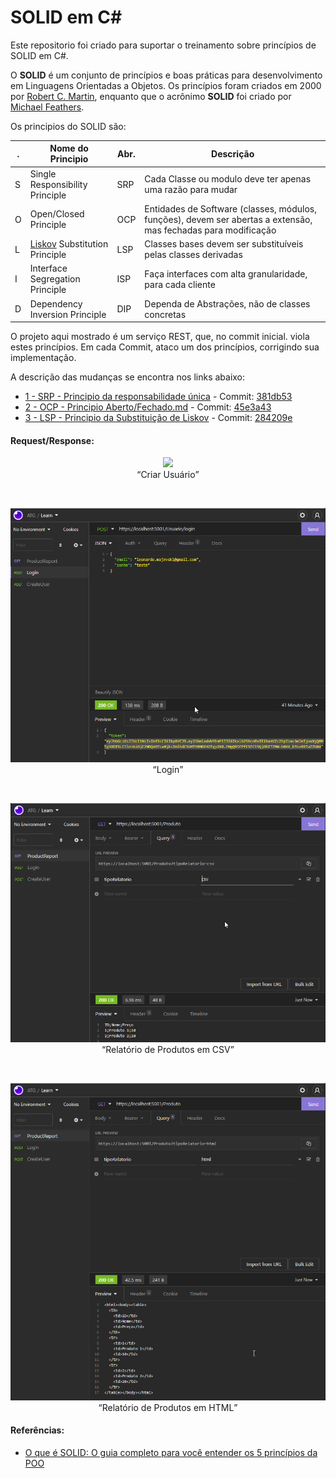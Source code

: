 # SOLID em C#

Este repositorio foi criado para suportar o treinamento sobre princípios de SOLID em C#.

O **SOLID** é um conjunto de princípios e boas práticas para desenvolvimento em Linguagens Orientadas a Objetos.
Os princípios foram criados em 2000 por [Robert C. Martin](https://www.google.com/search?q=Robert+C.+Martin&oq=Robert+C.+Martin&aqs=chrome..69i57.526j0j1&sourceid=chrome&ie=UTF-8), enquanto que o acrônimo **SOLID** foi criado por [Michael Feathers](https://www.google.com/search?q=Michael+Feathers&ei=VGwAYu2II4Cw5OUP_tCNuAE&ved=0ahUKEwjtgvanr-z1AhUAGLkGHX5oAxcQ4dUDCA4&uact=5&oq=Michael+Feathers&gs_lcp=Cgdnd3Mtd2l6EAMyBQguEIAEMgUIABCABDIGCAAQFhAeMgYIABAWEB4yBggAEBYQHjIGCAAQFhAeMgYIABAWEB4yBggAEBYQHjIGCAAQFhAeMgYIABAWEB5KBAhBGABKBAhGGABQAFgAYLkBaABwAHgAgAF2iAF2kgEDMC4xmAEAoAECoAEBwAEB&sclient=gws-wiz).

Os principios do SOLID são:

| . | Nome do Principio               | Abr. | Descrição                                                                                                      |
|---|---------------------------------|------|----------------------------------------------------------------------------------------------------------------|
| S | Single Responsibility Principle | SRP  | Cada Classe ou modulo deve ter apenas uma razão para mudar                                                     |
| O | Open/Closed Principle           | OCP  | Entidades de Software (classes, módulos, funções), devem ser abertas a extensão, mas fechadas para modificação |
| L | [Liskov](https://www.google.com/search?q=barbara+liskov&oq=barbara+liskov&aqs=chrome..69i57.4378j0j1&sourceid=chrome&ie=UTF-8) Substitution Principle   | LSP  | Classes bases devem ser substituíveis pelas classes derivadas                                                  |
| I | Interface Segregation Principle | ISP  | Faça interfaces com alta granularidade, para cada cliente                                                      |
| D | Dependency Inversion Principle  | DIP  | Dependa de Abstrações, não de classes concretas                                                                |

O projeto aqui mostrado é um serviço REST, que, no commit inicial. viola estes princípios. Em cada Commit, ataco um dos princípios, corrigindo sua implementação.

A descrição das mudanças se encontra nos links abaixo:

* [1 - SRP - Principio da responsabilidade única](1-SRP.md) - Commit: [381db53](https://github.com/leonardev/cSharpSolid/commit/381db5349656fb699d88828495c0e43bf6f086e2)
* [2 - OCP - Principio Aberto/Fechado.md](2-OCP.md)  - Commit: [45e3a43](https://github.com/leonardev/cSharpSolid/commit/45e3a4380a13b76dee5cc6d4323e50e4d9aaceba)
* [3 - LSP - Principio da Substituição de Liskov](3-LSP.md) - Commit: [284209e](https://github.com/leonardev/cSharpSolid/commit/284209e62e0f801d3e223da19ecfc30151653be6)
<!--* [4 - ISP - Principio de Segregação de Interfaces](4-ISP.md) - Commit: [](https://github.com/leonardev/cSharpSolid/commit/)
* [5 - DIP - Principio da Inversão de Dependencia](5-DIP.md) - Commit [](https://github.com/leonardev/cSharpSolid/commit/) -->

#### Request/Response:
<p align="center"><img src='./Assets/Insomnia – CreateUser.png'><br>
    <q align="center">Criar Usuário</q>
</p>
<br>

<p align="center"><img src='./Assets/Insomnia - Login.png'><br>
    <q align="center">Login</q>
</p>
<br>

<p align="center"><img src='./Assets/Insomnia - ProductReport-1.png'><br>
    <q align="center">Relatório de Produtos em CSV</q>
</p>
<br>

<p align="center"><img src='./Assets/Insomnia - ProductReport-2.png'><br>
    <q align="center">Relatório de Produtos em HTML</q>
</p>


#### Referências:
- [O que é SOLID: O guia completo para você entender os 5 princípios da POO](https://medium.com/desenvolvendo-com-paixao/o-que-%C3%A9-solid-o-guia-completo-para-voc%C3%AA-entender-os-5-princ%C3%ADpios-da-poo-2b937b3fc530)
